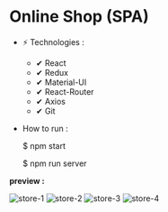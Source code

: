 # Online Shop (SPA)

- ⚡  Technologies : 
     - ✔  React
     - ✔  Redux
     - ✔  Material-UI
     - ✔  React-Router
     - ✔  Axios
     - ✔  Git

- How to run :

  $ npm start
  
  $ npm run server

**preview :**

<img src="https://s4.uupload.ir/files/1_olvs.jpg" alt="store-1" />


<img src="https://s4.uupload.ir/files/2_xrbc.jpg" alt="store-2" />


<img src="https://s4.uupload.ir/files/3_8sd7.jpg" alt="store-3" />


<img src="https://s4.uupload.ir/files/4_bdv5.jpg" alt="store-4" />
